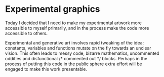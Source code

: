 Experimental graphics
=====================

Today I decided that I need to make my experimental artwork more accessible to myself primarily, and in the process make the code more accessible to others.

Experimental and generative art involves rapid tweaking of the idea; constants, variables and functions mutate on the fly towards an unclear vision. This often leads to messy code, bizarre mathematics, uncommented oddities and disfunctional /* commented out */ blocks. Perhaps in the process of putting this code in the public sphere extra effort will be engaged to make this work presentable.
